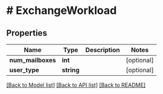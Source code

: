 # # ExchangeWorkload

## Properties

Name | Type | Description | Notes
------------ | ------------- | ------------- | -------------
**num_mailboxes** | **int** |  | [optional]
**user_type** | **string** |  | [optional]

[[Back to Model list]](../../README.md#models) [[Back to API list]](../../README.md#endpoints) [[Back to README]](../../README.md)
